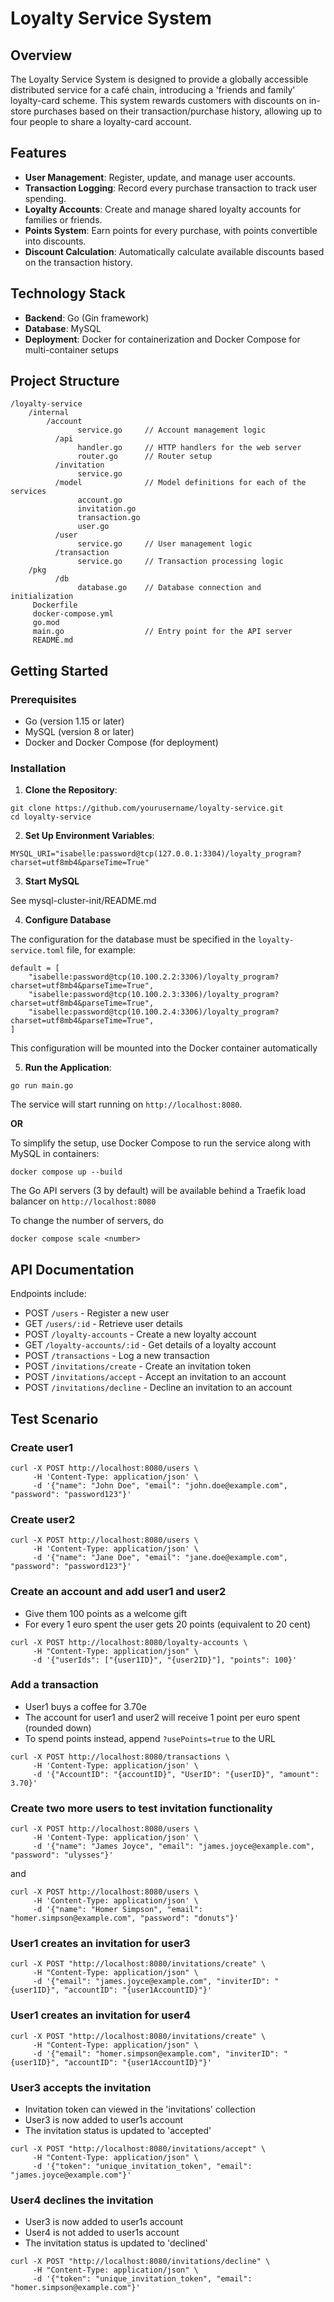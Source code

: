 
# Loyalty Service System

## Overview

The Loyalty Service System is designed to provide a globally accessible distributed service for a café chain, introducing a 'friends and family' loyalty-card scheme. This system rewards customers with discounts on in-store purchases based on their transaction/purchase history, allowing up to four people to share a loyalty-card account.

## Features

- **User Management**: Register, update, and manage user accounts.
- **Transaction Logging**: Record every purchase transaction to track user spending.
- **Loyalty Accounts**: Create and manage shared loyalty accounts for families or friends.
- **Points System**: Earn points for every purchase, with points convertible into discounts.
- **Discount Calculation**: Automatically calculate available discounts based on the transaction history.

## Technology Stack

- **Backend**: Go (Gin framework)
- **Database**: MySQL
- **Deployment**: Docker for containerization and Docker Compose for multi-container setups

## Project Structure

~~~
/loyalty-service
    /internal
		/account
               service.go     // Account management logic
          /api
               handler.go     // HTTP handlers for the web server
               router.go      // Router setup
          /invitation
               service.go
          /model              // Model definitions for each of the services
               account.go
               invitation.go
               transaction.go
               user.go
          /user
               service.go     // User management logic
          /transaction
               service.go     // Transaction processing logic
    /pkg
          /db
               database.go    // Database connection and initialization
     Dockerfile
     docker-compose.yml
     go.mod
     main.go                  // Entry point for the API server
     README.md
~~~

## Getting Started

### Prerequisites

- Go (version 1.15 or later)
- MySQL (version 8 or later)
- Docker and Docker Compose (for deployment)

### Installation

1. **Clone the Repository**:
~~~
git clone https://github.com/yourusername/loyalty-service.git
cd loyalty-service
~~~

2. **Set Up Environment Variables**:
~~~
MYSQL_URI="isabelle:password@tcp(127.0.0.1:3304)/loyalty_program?charset=utf8mb4&parseTime=True"
~~~

3. **Start MySQL**

See mysql-cluster-init/README.md

4. **Configure Database**

The configuration for the database must be specified in the `loyalty-service.toml` file, for example:
~~~
default = [
	"isabelle:password@tcp(10.100.2.2:3306)/loyalty_program?charset=utf8mb4&parseTime=True",
	"isabelle:password@tcp(10.100.2.3:3306)/loyalty_program?charset=utf8mb4&parseTime=True",
	"isabelle:password@tcp(10.100.2.4:3306)/loyalty_program?charset=utf8mb4&parseTime=True",
]
~~~

This configuration will be mounted into the Docker container automatically

5. **Run the Application**:
~~~
go run main.go
~~~

The service will start running on `http://localhost:8080`.

**OR**

To simplify the setup, use Docker Compose to run the service along with MySQL in containers:
~~~
docker compose up --build
~~~

The Go API servers (3 by default) will be available behind a Traefik load balancer on `http://localhost:8080`

To change the number of servers, do
~~~
docker compose scale <number>
~~~

## API Documentation

Endpoints include:

- POST `/users` - Register a new user
- GET `/users/:id` - Retrieve user details
- POST `/loyalty-accounts` - Create a new loyalty account
- GET `/loyalty-accounts/:id` - Get details of a loyalty account
- POST `/transactions` - Log a new transaction
- POST `/invitations/create` - Create an invitation token
- POST `/invitations/accept` - Accept an invitation to an account
- POST `/invitations/decline` - Decline an invitation to an account

## Test Scenario

### Create user1
~~~
curl -X POST http://localhost:8080/users \
     -H 'Content-Type: application/json' \
     -d '{"name": "John Doe", "email": "john.doe@example.com", "password": "password123"}'
~~~

### Create user2
~~~
curl -X POST http://localhost:8080/users \
     -H 'Content-Type: application/json' \
     -d '{"name": "Jane Doe", "email": "jane.doe@example.com", "password": "password123"}'
~~~

### Create an account and add user1 and user2
- Give them 100 points as a welcome gift
- For every 1 euro spent the user gets 20 points (equivalent to 20 cent)
~~~
curl -X POST http://localhost:8080/loyalty-accounts \
     -H "Content-Type: application/json" \
     -d '{"userIds": ["{user1ID}", "{user2ID}"], "points": 100}'
~~~

### Add a transaction
- User1  buys a coffee for 3.70e
- The account for user1 and user2 will receive 1 point per euro spent (rounded down)
- To spend points instead, append `?usePoints=true` to the URL
~~~
curl -X POST http://localhost:8080/transactions \
     -H 'Content-Type: application/json' \
     -d '{"AccountID": "{accountID}", "UserID": "{userID}", "amount": 3.70}'
~~~

### Create two more users to test invitation functionality
~~~
curl -X POST http://localhost:8080/users \
     -H 'Content-Type: application/json' \
     -d '{"name": "James Joyce", "email": "james.joyce@example.com", "password": "ulysses"}'
~~~
and
~~~
curl -X POST http://localhost:8080/users \
     -H 'Content-Type: application/json' \
     -d '{"name": "Homer Simpson", "email": "homer.simpson@example.com", "password": "donuts"}'
~~~

### User1 creates an invitation for user3
~~~
curl -X POST "http://localhost:8080/invitations/create" \
     -H "Content-Type: application/json" \
     -d '{"email": "james.joyce@example.com", "inviterID": "{user1ID}", "accountID": "{user1AccountID}"}'
~~~

### User1 creates an invitation for user4
~~~
curl -X POST "http://localhost:8080/invitations/create" \
     -H "Content-Type: application/json" \
     -d '{"email": "homer.simpson@example.com", "inviterID": "{user1ID}", "accountID": "{user1AccountID}"}'
~~~

### User3 accepts the invitation
- Invitation token can viewed in the 'invitations' collection
- User3 is now added to user1s account
- The invitation status is updated to 'accepted'
~~~
curl -X POST "http://localhost:8080/invitations/accept" \
     -H "Content-Type: application/json" \
     -d '{"token": "unique_invitation_token", "email": "james.joyce@example.com"}'
~~~

### User4 declines the invitation
- User3 is now added to user1s account
- User4 is not added to user1s account
- The invitation status is updated to 'declined'
~~~
curl -X POST "http://localhost:8080/invitations/decline" \
     -H "Content-Type: application/json" \
     -d '{"token": "unique_invitation_token", "email": "homer.simpson@example.com"}'
~~~


